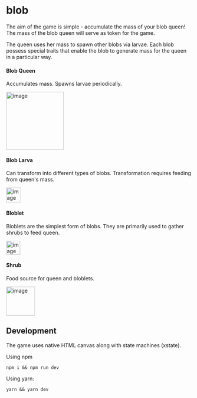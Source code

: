 # blob

The aim of the game is simple - accumulate the mass of your blob queen! The mass of the blob queen will serve as token for the game.

The queen uses her mass to spawn other blobs via larvae. Each blob possess special traits that enable the blob to generate mass for the queen in a particular way.

#### Blob Queen

Accumulates mass. Spawns larvae periodically.

<img width="156" alt="image" src="https://user-images.githubusercontent.com/14039116/173327156-af7084d7-8cfc-4b50-85fa-4e03a8a7e1d1.png">

#### Blob Larva

Can transform into different types of blobs. Transformation requires feeding from queen's mass.

<img width="40" alt="image" src="https://user-images.githubusercontent.com/14039116/173329433-34a6ff61-8678-416f-b85a-908c03048e5a.png">

#### Bloblet

Bloblets are the simplest form of blobs. They are primarily used to gather shrubs to feed queen.

<img width="38" alt="image" src="https://user-images.githubusercontent.com/14039116/173329534-0fdb9db5-6380-47f8-81d4-0ed48ac4d9cc.png">

#### Shrub

Food source for queen and bloblets.

<img width="78" alt="image" src="https://user-images.githubusercontent.com/14039116/173342211-07b94382-fe18-4a4a-8620-0e2c2c7ff5ad.png">


## Development

The game uses native HTML canvas along with state machines (xstate). 

Using npm
```
npm i && npm run dev
```

Using yarn:
```
yarn && yarn dev
```


